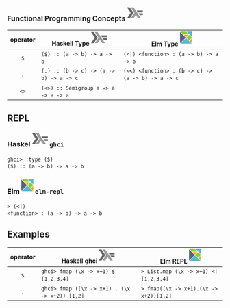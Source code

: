 


### Functional Programming Concepts <sup><img src="../images/602px-Haskell-Logo.svg.png" width=37 height=26><img></sup>

|  operator   |   Haskell Type <sup><img src="../images/602px-Haskell-Logo.svg.png" width=37 height=26><img></sup>   |  Elm Type <sup><img src="../images/elm-logo.png" width=28px height=28px><img></sup> |
|:-----------:|-------------------------------------------------------|------------|
| `$`         |  `($) :: (a -> b) -> a -> b`                          | `(<\|) <function> : (a -> b) -> a -> b` |
| `.`         |  `(.) :: (b -> c) -> (a -> b) -> a -> c`              | `(<<) <function> : (b -> c) -> (a -> b) -> a -> c` |
| `<>`        |  `(<>) :: Semigroup a => a -> a -> a`                 |          |




## REPL

### Haskel <sup><img src="../images/602px-Haskell-Logo.svg.png" width=37 height=26><img></sup> `ghci`

```
ghci> :type ($)
($) :: (a -> b) -> a -> b
```

### Elm <sup><img src="../images/elm-logo.png" width=28px height=28px><img></sup> `elm-repl`

```
> (<|)
<function> : (a -> b) -> a -> b
```

## Examples


|  operator   |   Haskell ghci <sup><img src="../images/602px-Haskell-Logo.svg.png" width=37 height=26><img></sup>   |  Elm REPL <sup><img src="../images/elm-logo.png" width=28px height=28px><img></sup> |
|:-----------:|--------------------------------------------------|----------------------------------------|
| `$`         | `ghci> fmap (\x -> x+1) $ [1,2,3,4]`             | `> List.map (\x -> x+1) <\| [1,2,3,4]` |
| `.`         | `ghci> fmap ((\x -> x+1) . (\x -> x+2)) [1,2]`   | `> fmap((\x -> x+1).(\x -> x+2))[1,2]` |
